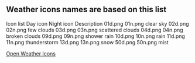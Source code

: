 ## Weather icons names are based on this list


Icon list
Day icon	Night icon	Description
01d.png 	01n.png 	clear sky
02d.png 	02n.png 	few clouds
03d.png 	03n.png 	scattered clouds
04d.png 	04n.png 	broken clouds
09d.png 	09n.png 	shower rain
10d.png 	10n.png 	rain
11d.png 	11n.png 	thunderstorm
13d.png 	13n.png 	snow
50d.png 	50n.png 	mist

[Open Weather Icons](https://openweathermap.org/weather-conditions)